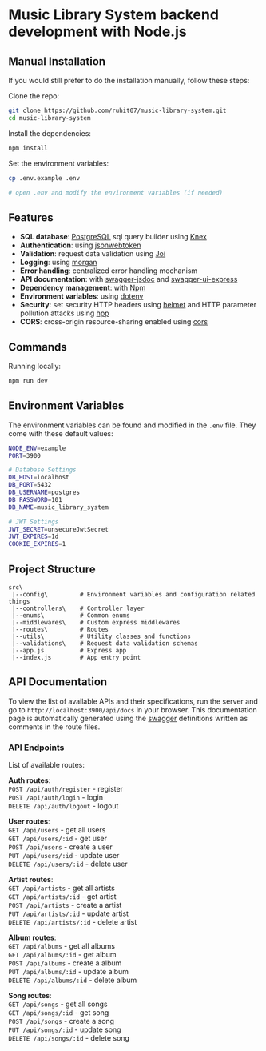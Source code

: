 # Music Library System backend development with Node.js

## Manual Installation

If you would still prefer to do the installation manually, follow these steps:

Clone the repo:

```bash
git clone https://github.com/ruhit07/music-library-system.git
cd music-library-system
```

Install the dependencies:

```bash
npm install
```

Set the environment variables:

```bash
cp .env.example .env

# open .env and modify the environment variables (if needed)
```

## Features

- **SQL database**: [PostgreSQL](https://www.postgresql.org) sql query builder using [Knex](https://knexjs.org)
- **Authentication**: using [jsonwebtoken](https://jwt.io)
- **Validation**: request data validation using [Joi](https://github.com/hapijs/joi)
- **Logging**: using [morgan](https://github.com/expressjs/morgan)
- **Error handling**: centralized error handling mechanism
- **API documentation**: with [swagger-jsdoc](https://github.com/Surnet/swagger-jsdoc) and [swagger-ui-express](https://github.com/scottie1984/swagger-ui-express)
- **Dependency management**: with [Npm](https://docs.npmjs.com)
- **Environment variables**: using [dotenv](https://github.com/motdotla/dotenv)
- **Security**: set security HTTP headers using [helmet](https://helmetjs.github.io) and HTTP parameter pollution attacks using [hpp](https://github.com/analog-nico/hpp)
- **CORS**: cross-origin resource-sharing enabled using [cors](https://github.com/expressjs/cors)

## Commands

Running locally:

```bash
npm run dev
```

## Environment Variables

The environment variables can be found and modified in the `.env` file. They come with these default values:

```bash
NODE_ENV=example
PORT=3900

# Database Settings
DB_HOST=localhost
DB_PORT=5432
DB_USERNAME=postgres
DB_PASSWORD=101
DB_NAME=music_library_system

# JWT Settings
JWT_SECRET=unsecureJwtSecret
JWT_EXPIRES=1d
COOKIE_EXPIRES=1
```

## Project Structure
```
src\
 |--config\         # Environment variables and configuration related things
 |--controllers\    # Controller layer
 |--enums\          # Common enums
 |--middlewares\    # Custom express middlewares
 |--routes\         # Routes
 |--utils\          # Utility classes and functions
 |--validations\    # Request data validation schemas
 |--app.js          # Express app
 |--index.js        # App entry point
```

## API Documentation

To view the list of available APIs and their specifications, run the server and go to `http://localhost:3900/api/docs` in your browser. This documentation page is automatically generated using the [swagger](https://swagger.io/) definitions written as comments in the route files.

### API Endpoints

List of available routes:

**Auth routes**:\
`POST /api/auth/register` - register\
`POST /api/auth/login` - login\
`DELETE /api/auth/logout` - logout

**User routes**:\
`GET /api/users` - get all users\
`GET /api/users/:id` - get user\
`POST /api/users` - create a user\
`PUT /api/users/:id` - update user\
`DELETE /api/users/:id` - delete user

**Artist routes**:\
`GET /api/artists` - get all artists\
`GET /api/artists/:id` - get artist\
`POST /api/artists` - create a artist\
`PUT /api/artists/:id` - update artist\
`DELETE /api/artists/:id` - delete artist

**Album routes**:\
`GET /api/albums` - get all albums\
`GET /api/albums/:id` - get album\
`POST /api/albums` - create a album\
`PUT /api/albums/:id` - update album\
`DELETE /api/albums/:id` - delete album

**Song routes**:\
`GET /api/songs` - get all songs\
`GET /api/songs/:id` - get song\
`POST /api/songs` - create a song\
`PUT /api/songs/:id` - update song\
`DELETE /api/songs/:id` - delete song
